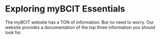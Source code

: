 # Exploring myBCIT Essentials
The myBCIT website has a TON of information. But no need to worry. Our website provides a documentation
of the top three information you should look for.